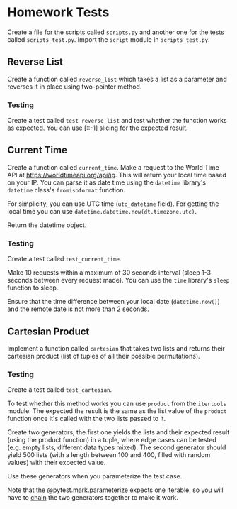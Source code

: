 # Homework Tests

Create a file for the scripts called `scripts.py` and  another one for the tests called `scripts_test.py`.
Import the `script` module in `scripts_test.py`.

## Reverse List

Create a function called `reverse_list` which takes a list as a parameter and reverses it in place using two-pointer method.

### Testing

Create a test called `test_reverse_list` and test whether the function works as expected.
You can use [::-1] slicing for the expected result.

## Current Time

Create a function called `current_time`.
Make a request to the World Time API at https://worldtimeapi.org/api/ip.
This will return your local time based on your IP.
You can parse it as date time using the `datetime` library's `datetime` class's  `fromisoformat` function.

For simplicity, you can use UTC time (`utc_datetime` field). For getting the local time you can use `datetime.datetime.now(dt.timezone.utc)`.

Return the datetime object.

### Testing

Create a test called `test_current_time`.

Make 10 requests within a maximum of 30 seconds interval (sleep 1-3 seconds between every request made).
You can use the `time` library's `sleep` function to sleep.

Ensure that the time difference between your local date (`datetime.now()`) and the remote date is not more than 2 seconds.

## Cartesian Product

Implement a function called `cartesian` that takes two lists and returns their cartesian product
(list of tuples of all their possible permutations).

### Testing

Create a test called `test_cartesian`.

To test whether this method works you can use `product` from the `itertools` module.
The expected the result is the same as the list value of the `product` function once it's called with
the two lists passed to it.

Create two generators, the first one yields the lists and their expected result (using the product function)
in a tuple, where edge cases can be tested (e.g. empty lists, different data types mixed). The second generator
should yield 500 lists (with a length between 100 and 400, filled with random values) with their expected value.

Use these generators when you parameterize the test case.

Note that the @pytest.mark.parameterize expects one iterable, so you will have to [chain](https://docs.python.org/3/library/itertools.html#itertools.chain)
the two generators together to make it work.